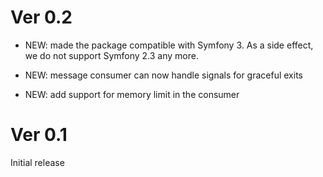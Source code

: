 # Ver 0.2

* NEW: made the package compatible with Symfony 3. As a side effect, we do not support Symfony 2.3 any more. 

* NEW: message consumer can now handle signals for graceful exits

* NEW: add support for memory limit in the consumer


# Ver 0.1

Initial release
